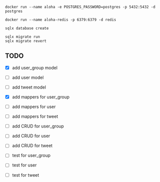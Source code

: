 ```shell
docker run --name aloha -e POSTGRES_PASSWORD=postgres -p 5432:5432 -d postgres

docker run --name aloha-redis -p 6379:6379 -d redis

sqlx database create

sqlx migrate run
sqlx migrate revert
```

## TODO

- [x] add user_group model
- [ ] add user model
- [ ] add tweet model


- [x] add mappers for user_group
- [ ] add mappers for user
- [ ] add mappers for tweet


- [ ] add CRUD for user_group
- [ ] add CRUD for user
- [ ] add CRUD for tweet


- [ ] test for user_group
- [ ] test for user
- [ ] test for tweet
